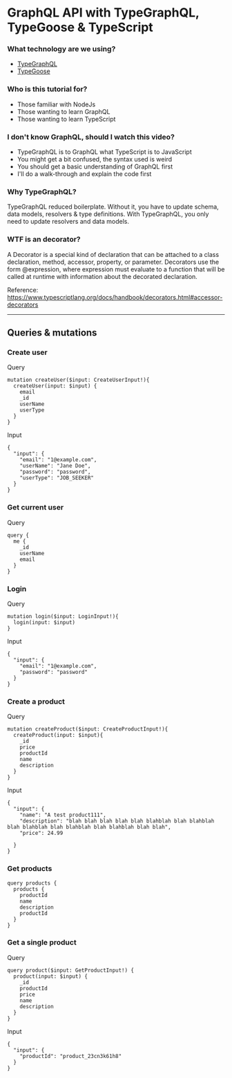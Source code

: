 # GraphQL API with TypeGraphQL, TypeGoose & TypeScript

### What technology are we using?

- [TypeGraphQL](https://typegraphql.com/)
- [TypeGoose](https://typegoose.github.io/typegoose/)

### Who is this tutorial for?

- Those familiar with NodeJs
- Those wanting to learn GraphQL
- Those wanting to learn TypeScript

### I don't know GraphQL, should I watch this video?

- TypeGraphQL is to GraphQL what TypeScript is to JavaScript
- You might get a bit confused, the syntax used is weird
- You should get a basic understanding of GraphQL first
- I'll do a walk-through and explain the code first

### Why TypeGraphQL?

TypeGraphQL reduced boilerplate. Without it, you have to update schema, data models, resolvers & type definitions. With TypeGraphQL, you only need to update resolvers and data models.

### WTF is an decorator?

A Decorator is a special kind of declaration that can be attached to a class declaration, method, accessor, property, or parameter. Decorators use the form @expression, where expression must evaluate to a function that will be called at runtime with information about the decorated declaration.

Reference: https://www.typescriptlang.org/docs/handbook/decorators.html#accessor-decorators

---

## Queries & mutations

### Create user

Query

```
mutation createUser($input: CreateUserInput!){
  createUser(input: $input) {
    email
    _id
    userName
    userType
  }
}
```

Input

```
{
  "input": {
    "email": "1@example.com",
    "userName": "Jane Doe",
    "password": "password",
    "userType": "JOB_SEEKER"
  }
}
```

### Get current user

Query

```
query {
  me {
    _id
    userName
    email
  }
}
```

### Login

Query

```
mutation login($input: LoginInput!){
  login(input: $input)
}
```

Input

```
{
  "input": {
    "email": "1@example.com",
    "password": "password"
  }
}
```

### Create a product

Query

```
mutation createProduct($input: CreateProductInput!){
  createProduct(input: $input){
    _id
    price
    productId
    name
    description
  }
}
```

Input

```
{
  "input": {
    "name": "A test product111",
    "description": "blah blah blah blah blah blahblah blah blahblah blah blahblah blah blahblah blah blahblah blah blah",
    "price": 24.99

  }
}
```

### Get products

```
query products {
  products {
    productId
    name
    description
    productId
  }
}
```

### Get a single product

Query

```
query product($input: GetProductInput!) {
  product(input: $input) {
    _id
    productId
    price
    name
    description
  }
}
```

Input

```
{
  "input": {
    "productId": "product_23cn3k61h8"
  }
}
```
